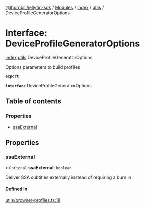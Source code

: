 [@thornbill/jellyfin-sdk](../README.md) / [Modules](../modules.md) / [index](../modules/index.md) / [utils](../modules/index.utils.md) / DeviceProfileGeneratorOptions

# Interface: DeviceProfileGeneratorOptions

[index](../modules/index.md).[utils](../modules/index.utils.md).DeviceProfileGeneratorOptions

Options parameters to build profiles

**`export`**

**`interface`** DeviceProfileGeneratorOptions

## Table of contents

### Properties

- [ssaExternal](index.utils.DeviceProfileGeneratorOptions.md#ssaexternal)

## Properties

### ssaExternal

• `Optional` **ssaExternal**: `boolean`

Deliver SSA subtitles externally instead of requiring a burn in

#### Defined in

[utils/browser-profiles.ts:18](https://github.com/thornbill/jellyfin-sdk-typescript/blob/c68c853/src/utils/browser-profiles.ts#L18)
